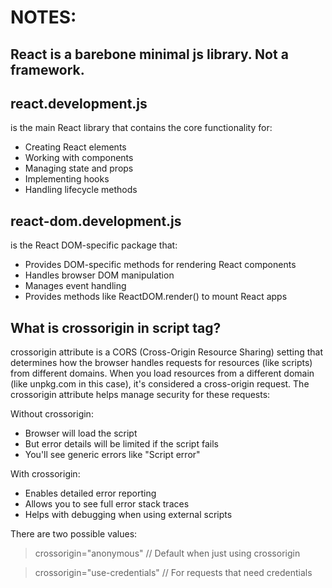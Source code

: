 # NOTES:

## React is a barebone minimal js library. Not a framework.

## react.development.js
is the main React library that contains the core functionality for:
- Creating React elements
- Working with components
- Managing state and props
- Implementing hooks
- Handling lifecycle methods

## react-dom.development.js
is the React DOM-specific package that:
- Provides DOM-specific methods for rendering React components
- Handles browser DOM manipulation
- Manages event handling
- Provides methods like ReactDOM.render() to mount React apps

## What is crossorigin in script tag?
crossorigin attribute is a CORS (Cross-Origin Resource Sharing) setting that determines how the browser handles requests for resources (like scripts) from different domains.
When you load resources from a different domain (like unpkg.com in this case), it's considered a cross-origin request. The crossorigin attribute helps manage security for these requests:

Without crossorigin:
- Browser will load the script
- But error details will be limited if the script fails
- You'll see generic errors like "Script error"

With crossorigin:
- Enables detailed error reporting
- Allows you to see full error stack traces
- Helps with debugging when using external scripts

There are two possible values:

>crossorigin="anonymous"  // Default when just using crossorigin

> crossorigin="use-credentials"  // For requests that need credentials
